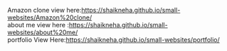 Amazon clone view here:https://shaikneha.github.io/small-websites/Amazon%20clone/<br>
about me  view here :https://shaikneha.github.io/small-websites/about%20me/<br>
portfolio View Here:https://shaikneha.github.io/small-websites/portfolio/
